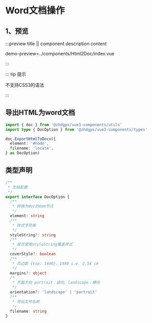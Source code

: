 # Word文档操作

## 1、预览

:::preview title || component description content

demo-preview=../components/Html2Doc/index.vue

:::

::: tip 提示

不支持CSS3的语法

:::

## 导出HTML为word文档

```ts
import { doc } from '@zhdgps/vue3-components/utils'
import type { DocOption } from '@zhdgps/vue3-components/types'

doc.ExportHtmlToDocx({
  element: '#node',
  filename: 'locate',
} as DocOption)
```

## 类型声明

```ts
/**
 * 文档配置
 */
export interface DocOption {
  /**
   * 转换为doc的dom节点
   */
  element: string
  /**
   * 样式字符串
   */
  styleString?: string
  /**
   * 是否使用styleString覆盖样式
   */
  coverStyle?: boolean
  /**
   * 页边距 {top: 1440}，1440 i.e. 2.54 cm
   */
  margins?: object
  /*
   * 页面方向 portrait：竖向、landscape：横向
   */
  orientation?: 'landscape' | 'portrait'
  /**
   * 导出文件名称
   */
  filename: string
}
```

